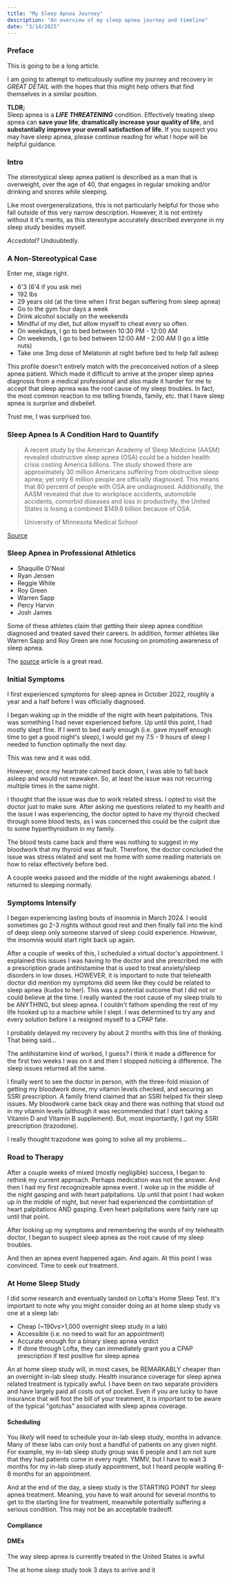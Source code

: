 ```yaml
---
title: "My Sleep Apnea Journey"
description: "An overview of my sleep apnea journey and timeline"
date: "3/14/2025"
---
```

### Preface

This is going to be a long article. 

I am going to attempt to meticulously outline my journey and recovery in *GREAT DETAIL* with the hopes that this might help others that find themselves in a similar position.

**TLDR;** <br>
Sleep apnea is a *__LIFE THREATENING__* condition. Effectively treating sleep apnea can __save your life__, __dramatically increase your quality of life__, and __substantially improve your overall satisfaction of life.__ If you suspect you may have sleep apnea, please continue reading for what I hope will be helpful guidance.

### Intro

The stereotypical sleep apnea patient is described as a man that is  overweight, over the age of 40, that engages in regular smoking and/or drinking and snores while sleeping.

Like most overgeneralizations, this is not particularly helpful for those who fall outside of this very narrow description. However, it is not entirely without it it's merits, as this stereotype accurately described everyone in my sleep study besides myself. 

*Accedotal?*  Undoubtedly.

### A Non-Stereotypical Case

Enter me, stage right. 

- 6'3 (6'4 if you ask me)
- 192 lbs 
- 29 years old (at the time when I first began suffering from sleep apnea) 
- Go to the gym four days a week
- Drink alcohol socially on the weekends 
- Mindful of my diet, but allow myself to cheat every so often. 
- On weekdays, I go to bed between 10:30 PM - 12:00 AM
- On weekends, I go to bed between 12:00 AM - 2:00 AM (I go a little nuts)
- Take one 3mg dose of Melatonin at night before bed to help fall asleep

This profile doesn't entirely match with the preconceived notion of a sleep apnea patient. Which made it difficult to arrive at the proper sleep apnea diagnosis from a medical professional and also made it harder for me to accept that sleep apnea was the root cause of my sleep troubles. In fact, the most common reaction to me telling friends, family, etc. that I have sleep apnea is surprise and disbelief. 

Trust me, I was surprised too.

### Sleep Apnea Is A Condition Hard to Quantify
>A recent study by the American Academy of Sleep Medicine (AASM) revealed obstructive sleep apnea (OSA) could be a hidden health crisis costing America billions. The study showed there are approximately 30 million Americans suffering from obstructive sleep apnea; yet only 6 million people are officially diagnosed. This means that 80 percent of people with OSA are undiagnosed. Additionally, the AASM revealed that due to workplace accidents, automobile accidents, comorbid diseases and loss in productivity, the United States is losing a combined $149.6 billion because of OSA.
>
> University of Minnesota Medical School

[Source](https://med.umn.edu/news/obstructive-sleep-apnea-hidden-health-crisis-america)

### Sleep Apnea in Professional Athletics
- Shaquille O'Neal
- Ryan Jensen
- Reggie White
- Roy Green
- Warren Sapp
- Percy Harvin
- Josh James

Some of these athletes claim that getting their sleep apnea condition diagnosed and treated saved their careers. In addition, former athletes like Warren Sapp and Roy Green are now focusing on promoting awareness of sleep apnea.

The [source](https://www.cpap.com/blogs/sleep-apnea/athletes-with-sleep-apnea?srsltid=AfmBOorrosoiB1fB8LAjPbr05C-PZtnSfKyJT3HignKgZPYW2Ya9wg7e) article is a great read. 

### Initial Symptoms
I first experienced symptoms for sleep apnea in October 2022, roughly a year and a half before I was officially diagnosed. 

I began waking up in the middle of the night with heart palpitations. This was something I had never experienced before. Up until this point, I had mostly slept fine. If I went to bed early enough (i.e. gave myself enough time to get a good night's sleep), I would get my 7.5 - 9 hours of sleep I needed to function optimally the next day. 

This was new and it was odd. 

However, once my heartrate calmed back down, I was able to fall back asleep and would not reawaken. So, at least the issue was not recurring multiple times in the same night.

I thought that the issue was due to work related stress. I opted to visit the doctor just to make sure. After asking me questions related to my health and the issue I was experiencing, the doctor opted to have my thyroid checked through some blood tests, as I was concerned this could be the culprit due to some hyperthyroidism in my family.

The blood tests came back and there was nothing to suggest in my bloodwork that my thyroid was at fault. Therefore, the doctor concluded the issue was stress related and sent me home with some reading materials on how to relax effectively before bed.

A couple weeks passed and the middle of the night awakenings abated. I returned to sleeping normally.

### Symptoms Intensify
I began experiencing lasting bouts of insomnia in March 2024. I would sometimes go 2-3 nights without good rest and then finally fall into the kind of deep sleep only someone starved of sleep could experience. However, the insomnia would start right back up again.

After a couple of weeks of this, I scheduled a virtual doctor's appointment. I explained this issues I was having to the doctor and she prescribed me with a prescription grade antihistamine that is used to treat anxiety/sleep disorders in low doses. HOWEVER, it is important to note that telehealth doctor did mention my symptoms did seem like they could be related to sleep apnea (kudos to her). This was a potential outcome that I did not or could believe at the time. I really wanted the root cause of my sleep trials to be ANYTHING, but sleep apnea. I couldn't fathom spending the rest of my life hooked up to a machine while I slept. I was determined to try any and every solution before I a resigned myself to a CPAP fate. 

I probably delayed my recovery by about 2 months with this line of thinking. That being said...

The antihistamine kind of worked, I guess? I think it made a difference for the first two weeks I was on it and then I stopped noticing a difference. The sleep issues returned all the same.

I finally went to see the doctor in person, with the three-fold mission of getting my bloodwork done, my vitamin levels checked, and securing an SSRI prescription. A family friend claimed that an SSRI helped fix their sleep issues. My bloodwork came back okay and there was nothing that stood out in my vitamin levels (although it was recommended that I start taking a Vitamin D and Vitamin B supplement). But, most importantly, I got my SSRI prescription (trazodone).

I really thought trazodone was going to solve all my problems...

### Road to Therapy
After a couple weeks of mixed (mostly negligible) success, I began to rethink my current approach. Perhaps medication was not the answer. And then I had my first recognizeable apnea event. I woke up in the middle of the night gasping and with heart palpitations. Up until that point I had woken up in the middle of night, but never had experienced the combintation of heart palpitations AND gasping. Even heart palpitations were fairly rare up until that point.

After looking up my symptoms and remembering the words of my telehealth doctor, I began to suspect sleep apnea as the root cause of my sleep troubles.

And then an apnea event happened again. And again. At this point I was convinced. Time to seek out treatment.

### At Home Sleep Study
I did some research and eventually landed on Lofta's Home Sleep Test. It's important to note why you might consider doing an at home sleep study vs one at a sleep lab:
* Cheap (~$190 vs >$1,000 overnight sleep study in a lab)
* Accessible (i.e. no need to wait for an appointment)
* Accurate enough for a binary sleep apnea verdict
* If done through Lofta, they can immediately grant you a CPAP prescription if test positive for sleep apnea

An at home sleep study will, in most cases, be REMARKABLY cheaper than an overnight in-lab sleep study. Health insurance coverage for sleep apnea related treatment is typically awful. I have been on two separate providers and have largely paid all costs out of pocket. Even if you are lucky to have insurance that will foot the bill of your treatment, it is important to be aware of the typical "gotchas" associated with sleep apnea coverage.

#### Scheduling
You *likely* will need to schedule your in-lab sleep study, months in advance. Many of these labs can only host a handful of patients on any given night. For example, my in-lab sleep study group was 6 people and I am not sure that they had patients come in every night. YMMV, but I have to wait 3 months for my in-lab sleep study appointment, but I heard people waiting 6-8 months for an appointment. 

And at the end of the day, a sleep study is the STARTING POINT for sleep apnea treatment. Meaning, you have to wait around for several months to get to the starting line for treatment, meanwhile potentially suffering a serious condition. This may not be an acceptable tradeoff. 

#### Compliance



#### DMEs

The way sleep apnea is currently treated in the United States is awful

The at home sleep study took 3 days to arrive and it 


